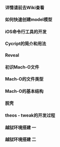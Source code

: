 #### 详情请前去Wiki查看

#### 如何快速创建model模型

#### iOS命令行工具的开发

#### Cycript的简介和用法

#### Reveal

#### 初识Mach-O文件

#### Mach-O的文件类型

#### Mach-O的基本结构

#### 脱壳

#### theos - tweak的开发过程

#### 越狱环境搭建 一

#### 越狱环境搭建 二
